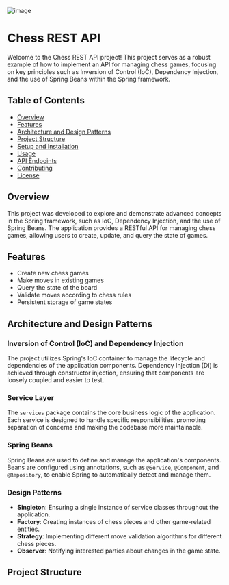 
![image](https://github.com/rafaelsouzagomes/chess-ioc-practice/assets/41433728/d7fdd7ba-c8e4-477b-a9b6-d955efe01616)


# Chess REST API

Welcome to the Chess REST API project! This project serves as a robust example of how to implement an API for managing chess games, focusing on key principles such as Inversion of Control (IoC), Dependency Injection, and the use of Spring Beans within the Spring framework.

## Table of Contents

- [Overview](#overview)
- [Features](#features)
- [Architecture and Design Patterns](#architecture-and-design-patterns)
- [Project Structure](#project-structure)
- [Setup and Installation](#setup-and-installation)
- [Usage](#usage)
- [API Endpoints](#api-endpoints)
- [Contributing](#contributing)
- [License](#license)

## Overview

This project was developed to explore and demonstrate advanced concepts in the Spring framework, such as IoC, Dependency Injection, and the use of Spring Beans. The application provides a RESTful API for managing chess games, allowing users to create, update, and query the state of games.

## Features

- Create new chess games
- Make moves in existing games
- Query the state of the board
- Validate moves according to chess rules
- Persistent storage of game states

## Architecture and Design Patterns

### Inversion of Control (IoC) and Dependency Injection

The project utilizes Spring's IoC container to manage the lifecycle and dependencies of the application components. Dependency Injection (DI) is achieved through constructor injection, ensuring that components are loosely coupled and easier to test.

### Service Layer

The `services` package contains the core business logic of the application. Each service is designed to handle specific responsibilities, promoting separation of concerns and making the codebase more maintainable.

### Spring Beans

Spring Beans are used to define and manage the application's components. Beans are configured using annotations, such as `@Service`, `@Component`, and `@Repository`, to enable Spring to automatically detect and manage them.

### Design Patterns

- **Singleton**: Ensuring a single instance of service classes throughout the application.
- **Factory**: Creating instances of chess pieces and other game-related entities.
- **Strategy**: Implementing different move validation algorithms for different chess pieces.
- **Observer**: Notifying interested parties about changes in the game state.

## Project Structure

